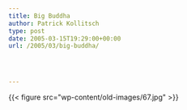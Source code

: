```yaml
---
title: Big Buddha
author: Patrick Kollitsch
type: post
date: 2005-03-15T19:29:00+00:00
url: /2005/03/big-buddha/




---
```

{{< figure src="wp-content/old-images/67.jpg" >}}
